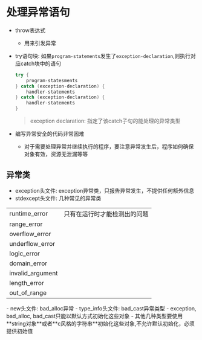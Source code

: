 #  处理异常语句

- throw表达式
  - 用来引发异常
- try语句块: 如果`program-statements`发生了`exception-declaration`,则执行对应catch块中的语句

  ```c++
  try {
      program-statesments
  } catch (exception-declaration) {
      handler-statements
  } catch (exception-declaration) {
      handler-statements
  }
  ```

  > exception declaration: 指定了该catch子句的能处理的异常类型
- 编写异常安全的代码非常困难
  - 对于需要处理异常并继续执行的程序，要注意异常发生后，程序如何确保对象有效，资源无泄漏等等

## 异常类

- exception头文件: exception异常类，只报告异常发生，不提供任何额外信息
- stdexcept头文件: 几种常见的异常类
<table>
    <tr>
        <td>runtime_error</td>
        <td>只有在运行时才能检测出的问题</td>
    </tr>
    <tr>
        <td>range_error</td>
        <td></td>
    </tr>
    <tr>
        <td>overflow_error</td>
        <td></td>
    </tr>
    <tr>
        <td>underflow_error</td>
        <td></td>
    </tr>
    <tr>
        <td>logic_error</td>
        <td></td>
    </tr>
    <tr>
        <td>domain_error</td>
        <td></td>
    </tr>
    <tr>
        <td>invalid_argument</td>
        <td></td>
    </tr>
    <tr>
        <td>length_error</td>
        <td></td>
    </tr>
    <tr>
        <td>out_of_range</td>
        <td></td>
    </tr>
</table>
- new头文件: bad_alloc异常
- type_info头文件: bad_cast异常类型
- exception, bad_alloc, bad_cast只能以默认方式初始化这些对象
- 其他几种类型要使用**string对象**或者**c风格的字符串**初始化这些对象,不允许默认初始化，必须提供初始值
